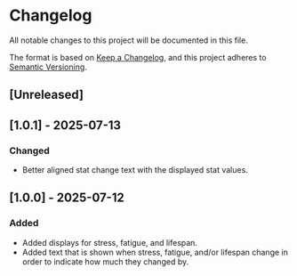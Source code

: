 # Changelog

All notable changes to this project will be documented in this file.

The format is based on [Keep a Changelog](https://keepachangelog.com/en/1.1.0/),
and this project adheres to [Semantic Versioning](https://semver.org/spec/v2.0.0.html).


## [Unreleased]

## [1.0.1] - 2025-07-13

### Changed

- Better aligned stat change text with the displayed stat values.

## [1.0.0] - 2025-07-12

### Added

- Added displays for stress, fatigue, and lifespan.
- Added text that is shown when stress, fatigue, and/or lifespan change in order to indicate how much they changed by.